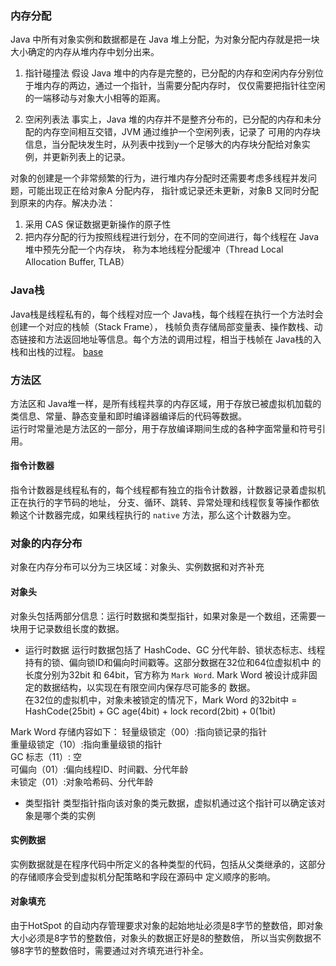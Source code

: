 
### 内存分配

Java 中所有对象实例和数据都是在 Java 堆上分配，为对象分配内存就是把一块大小确定的内存从堆内存中划分出来。

1. 指针碰撞法
假设 Java 堆中的内存是完整的，已分配的内存和空闲内存分别位于堆内存的两边，通过一个指针，当需要分配内存时，
仅仅需要把指针往空闲的一端移动与对象大小相等的距离。

2. 空闲列表法
事实上，Java 堆的内存并不是整齐分布的，已分配的内存和未分配的内存空间相互交错，JVM 通过维护一个空闲列表，记录了
可用的内存块信息，当分配块发生时，从列表中找到y一个足够大的内存块分配给对象实例，并更新列表上的记录。

对象的创建是一个非常频繁的行为，进行堆内存分配时还需要考虑多线程并发问题，可能出现正在给对象A 分配内存，
指针或记录还未更新，对象B 又同时分配到原来的内存。解决办法：
1. 采用 CAS 保证数据更新操作的原子性
2. 把内存分配的行为按照线程进行划分，在不同的空间进行，每个线程在 Java堆中预先分配一个内存块，
称为本地线程分配缓冲（Thread Local Allocation Buffer, TLAB）


### Java栈

Java栈是线程私有的，每个线程对应一个 Java栈，每个线程在执行一个方法时会创建一个对应的栈帧（Stack Frame），
栈帧负责存储局部变量表、操作数栈、动态链接和方法返回地址等信息。每个方法的调用过程，相当于栈帧在 Java栈的入栈和出栈的过程。
[base](/src/Basic/asm/base.md) 

### 方法区

方法区和 Java堆一样，是所有线程共享的内存区域，用于存放已被虚拟机加载的类信息、常量、静态变量和即时编译器编译后的代码等数据。  
运行时常量池是方法区的一部分，用于存放编译期间生成的各种字面常量和符号引用。

#### 指令计数器

指令计数器是线程私有的，每个线程都有独立的指令计数器，计数器记录着虚拟机正在执行的字节码的地址，
分支、循环、跳转、异常处理和线程恢复等操作都依赖这个计数器完成，如果线程执行的 `native` 方法，那么这个计数器为空。

### 对象的内存分布

对象在内存分布可以分为三块区域：对象头、实例数据和对齐补充

#### 对象头

对象头包括两部分信息：运行时数据和类型指针，如果对象是一个数组，还需要一块用于记录数组长度的数据。

* 运行时数据
运行时数据包括了 HashCode、GC 分代年龄、锁状态标志、线程持有的锁、偏向锁ID和偏向时间戳等。这部分数据在32位和64位虚拟机中
的长度分别为32bit 和 64bit，官方称为 `Mark Word`. Mark Word 被设计成非固定的数据结构，以实现在有限空间内保存尽可能多的
数据。  
在32位的虚拟机中，对象未被锁定的情况下，Mark Word 的32bit中 = HashCode(25bit) + GC age(4bit) + lock record(2bit) + 0(1bit)

Mark Word 存储内容如下：
轻量级锁定（00）:指向锁记录的指针  
重量级锁定（10）:指向重量级锁的指针  
GC 标志（11）: 空  
可偏向（01）:偏向线程ID、时间戳、分代年龄  
未锁定（01）:对象哈希码、分代年龄  


* 类型指针
类型指针指向该对象的类元数据，虚拟机通过这个指针可以确定该对象是哪个类的实例

#### 实例数据

实例数据就是在程序代码中所定义的各种类型的代码，包括从父类继承的，这部分的存储顺序会受到虚拟机分配策略和字段在源码中
定义顺序的影响。

#### 对象填充

由于HotSpot 的自动内存管理要求对象的起始地址必须是8字节的整数倍，即对象大小必须是8字节的整数倍，对象头的数据正好是8的整数倍，
所以当实例数据不够8字节的整数倍时，需要通过对齐填充进行补全。